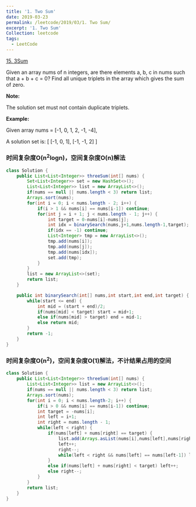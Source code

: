 ```yaml
---
title: '1. Two Sum'
date: 2019-03-23
permalink: /leetcode/2019/03/1. Two Sum/
excerpt: '1. Two Sum'
Collection: leetcode
tags:
  - LeetCode
---
```


[15. 3Sum](https://leetcode.com/problems/3sum/)

Given an array nums of n integers, are there elements a, b, c in nums such that a + b + c = 0? Find all unique triplets in the array which gives the sum of zero.

**Note:**

The solution set must not contain duplicate triplets.

**Example:**

Given array nums = [-1, 0, 1, 2, -1, -4],

A solution set is:
[
  [-1, 0, 1],
  [-1, -1, 2]
]

### 时间复杂度O(n<sup>2</sup>logn)，空间复杂度O(n)解法
```java
class Solution {
    public List<List<Integer>> threeSum(int[] nums) {
        Set<List<Integer>> set = new HashSet<>();
        List<List<Integer>> list = new ArrayList<>();
        if(nums == null || nums.length < 3) return list;
        Arrays.sort(nums);
        for(int i = 0; i < nums.length - 2; i++) {
            if(i > 1 && nums[i] == nums[i-1]) continue;
            for(int j = i + 1; j < nums.length - 1; j++) {
                int target = 0-nums[i]-nums[j];
                int idx = binarySearch(nums,j+1,nums.length-1,target);
                if(idx == -1) continue;
                List<Integer> tmp = new ArrayList<>();
                tmp.add(nums[i]);
                tmp.add(nums[j]);
                tmp.add(nums[idx]);
                set.add(tmp);
            }
        }
        list = new ArrayList<>(set);
        return list;
    }

    public int binarySearch(int[] nums,int start,int end,int target) {
        while(start <= end) {
            int mid = (start + end)/2;
            if(nums[mid] < target) start = mid+1;
            else if(nums[mid] > target) end = mid-1;
            else return mid;
        }
        return -1;
    }
}
```

### 时间复杂度O(n<sup>2</sup>)，空间复杂度O(1)解法，不计结果占用的空间
```java
class Solution {
    public List<List<Integer>> threeSum(int[] nums) {
        List<List<Integer>> list = new ArrayList<>();
        if(nums == null || nums.length < 3) return list;
        Arrays.sort(nums);
        for(int i = 0; i < nums.length-2; i++) {
            if(i > 0 && nums[i] == nums[i-1]) continue;
            int target = -nums[i];
            int left = i+1;
            int right = nums.length - 1;
            while(left < right) {
                if(nums[left] + nums[right] == target) {
                    list.add(Arrays.asList(nums[i],nums[left],nums[right]));
                    left++;
                    right--;
                    while(left < right && nums[left] == nums[left-1]) left++;
                }
                else if(nums[left] + nums[right] < target) left++;
                else right--;
            }
        }
        return list;
    }
}
```
